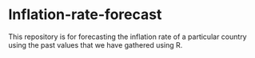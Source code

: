 # Inflation-rate-forecast
This repository is for forecasting the inflation rate of a particular country using the past values that we have gathered using R.
